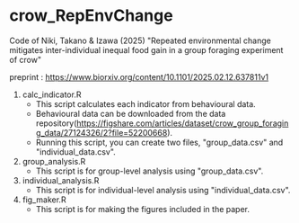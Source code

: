 # crow_RepEnvChange
 Code of Niki, Takano & Izawa (2025)
"Repeated environmental change mitigates inter-individual inequal food gain in a group foraging experiment of crow"

preprint : https://www.biorxiv.org/content/10.1101/2025.02.12.637811v1


1. calc_indicator.R
   - This script calculates each indicator from behavioural data.
   - Behavioural data can be downloaded from the data repository(https://figshare.com/articles/dataset/crow_group_foraging_data/27124326/2?file=52200668).
   - Running this script, you can create two files, "group_data.csv" and "individual_data.csv".
1. group_analysis.R
   - This script is for group-level analysis using "group_data.csv".
1. individual_analysis.R
   - This script is for individual-level analysis using "individual_data.csv".
1. fig_maker.R
   - This script is for making the figures included in the paper.

 
